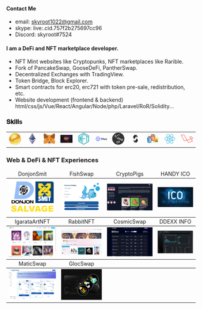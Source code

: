 #### Contact Me
- email: skyroot1022@gmail.com
- skype: live:.cid.757f2b275697cc96
- Discord: skyroot#7524


#### I am a DeFi and NFT marketplace developer.
- NFT Mint websites like Cryptopunks, NFT marketplaces like Rarible.
- Fork of PancakeSwap, GooseDeFi, PantherSwap.
- Decentralized Exchanges with TradingView.
- Token Bridge, Block Explorer.
- Smart contracts for erc20, erc721 with token pre-sale, redistribution, etc.
- Website development (frontend & backend) html/css/js/Vue/React/Angular/Node/php/Laravel/RoR/Solidity...


### 𝐒𝐤𝐢𝐥𝐥s
<table>
  <tr>
    <td><img src="https://github.com/skyroot1000/profile/blob/main/btc.png?raw=true" width="300"></td>
    <td><img src="https://github.com/skyroot1000/profile/blob/main/eth.png?raw=true" width="300"></td>    
    <td><img src="https://github.com/skyroot1000/profile/blob/main/metamask.jpg?raw=true" width="300"></td>
    <td><img src="https://github.com/skyroot1000/profile/blob/main/defi.png?raw=true" width="300"></td>
    <td><img src="https://github.com/skyroot1000/profile/blob/main/nft.png?raw=true" width="300"></td>
    <td><img src="https://github.com/skyroot1000/profile/blob/main/dapp.png?raw=true" width="300"></td>
    <td><img src="https://github.com/skyroot1000/profile/blob/main/c.png?raw=true" width="300"></td>
    <td><img src="https://github.com/skyroot1000/profile/blob/main/solidity.png?raw=true" width="300"></td>
    <td><img src="https://github.com/skyroot1000/profile/blob/main/csshtmljs.png?raw=true" width="300"></td>
    <td><img src="https://github.com/skyroot1000/profile/blob/main/react.png?raw=true" width="300"></td>
    <td><img src="https://github.com/skyroot1000/profile/blob/main/laravel.png?raw=true" width="300"></td>   
  </tr>  
</table>


### Web & DeFi & NFT Experiences
<table>
    <thead align="center">
        <tr>
            <td>DonjonSmit</td>
            <td>FishSwap</td>
            <td>CryptoPigs</td>           
            <td>HANDY ICO</td>            
        </tr>
    </thead>
    <tr>
        <td>
            <a href="https://portal.donjon-smit.com">
                <img src="https://github.com/skyroot1000/profile/blob/main/DonjonSmith.png?raw=true" width="200">
            </a>
        </td> 
        <td>
            <a href="https://fishswap.app/#/">
                <img src="https://github.com/skyroot1000/profile/blob/main/fish.png?raw=true" width="200">
            </a>
        </td>
        <td>
            <a href="https://cryptopigs.one/#/">
                <img src="https://github.com/kroim/profile/blob/master/projects/CryptoPig.png?raw=true" width="200">
            </a>
        </td>           
        <td>
            <a href="https://handymans.finance/#/">
                <img src="https://github.com/skyroot1000/profile/blob/main/handyico.png?raw=true" width="200">
            </a>
        </td>                 
    </tr>
    <thead align="center">
        <tr>
            <td>IgarataArtNFT</td>
            <td>RabbitNFT</td>
            <td>CosmicSwap</td>
            <td>DDEXX INFO</td>
        </tr>
    </thead>
    <tr>
        <td>
            <a href="http://18.188.94.167:5000/">
                <img src="https://github.com/kroim/profile/blob/master/projects/igaratanft.png?raw=true" width="200">
            </a>
        </td>        
        <td>
            <a href="https://rabbitnft.com/">
                <img src="https://github.com/kroim/profile/blob/master/projects/rabbitnft.png?raw=true" width="200">
            </a>
        </td>   
        <td>
            <a href="https://app.cosmicswap.finance/">
                <img src="https://github.com/kroim/profile/blob/master/projects/cosmicswap.png?raw=true" width="200">
            </a>
        </td>          
        <td>
            <a href="http://analytics.ddexx.io">
                <img src="https://github.com/kroim/profile/blob/master/projects/ddexinfo.png?raw=true" width="200">
            </a>
        </td>           
    </tr>
    <thead align="center">
        <tr>
            <td>MaticSwap</td>  
            <td>GlocSwap</td>  
        </tr>
    </thead>
    <tr>
        <td>
            <a href="https://maticfront.web.app/farms">
                <img src="https://github.com/kroim/profile/blob/master/projects/maticswap.png?raw=true" width="200">
            </a>
        </td> 
        <td>
            <a href="https://funkifoxes.com/">
                <img src="https://github.com/skyroot1000/profile/blob/main/glocswap.png?raw=true" width="200">
            </a>
        </td> 
    </tr>       
</table>



